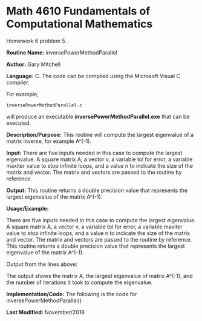 # Math 4610 Fundamentals of Computational Mathematics
Homework 6 problem 5.

**Routine Name:**           inversePowerMethodParallel

**Author:** Gary Mitchell

**Language:** C. The code can be compiled using the Microsoft Visual C compiler.

For example,

    inversePowerMethodParallel.c

will produce an executable **inversePowerMethodParallel.exe** that can be executed.

**Description/Purpose:** This routine will compute the largest eigenvalue of a matrix inverse, for example A^(-1).

**Input:** There are five inputs needed in this case to compute the largest eigenvalue. A square matrix A, a vector v, a variable tol for error, a variable maxiter value to stop infinite loops, and a value n to indicate the size of the matrix and vector. The matrix and vectors are passed to the routine by reference.

**Output:** This routine returns a double precision value that represents the largest eigenvalue of the matrix A^(-1).

**Usage/Example:**

There are five inputs needed in this case to compute the largest eigenvalue. A square matrix A, a vector v, a variable tol for error, a variable maxiter value to stop infinite loops, and a value n to indicate the size of the matrix and vector. The matrix and vectors are passed to the routine by reference. This routine returns a double precision value that represents the largest eigenvalue of the matrix A^(-1).



Output from the lines above:



The output shows the matrix A, the largest eigenvalue of matrix A^(-1), and the number of iterations it took to compute the eigenvalue.

**Implementation/Code:** The following is the code for inversePowerMethodParallel()



**Last Modified:** November/2018
